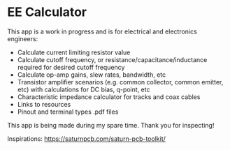 # EE Calculator
This app is a work in progress and is for electrical and electronics engineers:
- Calculate current limiting resistor value
- Calculate cutoff frequency, or resistance/capacitance/inductance required for desired cutoff frequency
- Calculate op-amp gains, slew rates, bandwidth, etc
- Transistor amplifier scenarios (e.g. common collector, common emitter, etc) with calculations for DC bias, q-point, etc
- Characteristic impedance calculator for tracks and coax cables
- Links to resources
- Pinout and terminal types .pdf files


This app is being made during my spare time. Thank you for inspecting!

Inspirations:
https://saturnpcb.com/saturn-pcb-toolkit/
